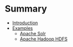 # Summary

* [Introduction](README.md)
* [Examples](examples/README.md)
   * [Apache Solr](examples/apache_solr.md)
   * [Apache Hadoop HDFS](examples/apache_hadoop_hdfs.md)

